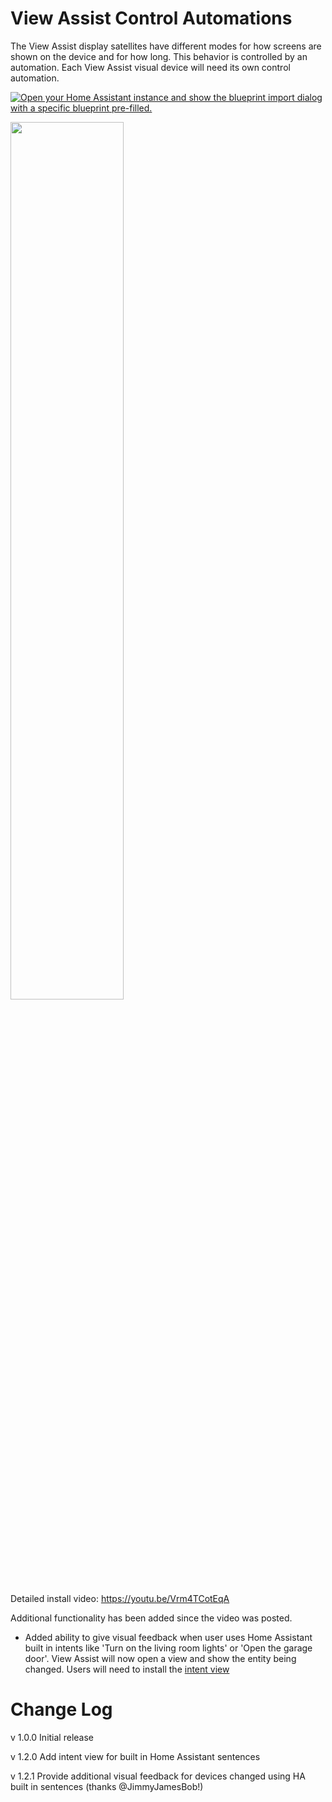 
# View Assist Control Automations

The View Assist display satellites have different modes for how screens are shown on the device and for how long. This behavior is controlled by an automation. Each View Assist visual device will need its own control automation.

[![Open your Home Assistant instance and show the blueprint import dialog with a specific blueprint pre-filled.](https://my.home-assistant.io/badges/blueprint_import.svg)](https://my.home-assistant.io/redirect/blueprint_import/?blueprint_url=https%3A%2F%2Fraw.githubusercontent.com%2Fdinki%2FView-Assist%2Fmain%2FView+Assist+control+automations%2Fblueprint-devicecontrol.yaml)

<a href="https://www.youtube.com/watch?v=Vrm4TCotEqA"><img src="https://img.youtube.com/vi/Vrm4TCotEqA/mqdefault.jpg" width="60%"></a>

Detailed install video:
https://youtu.be/Vrm4TCotEqA

Additional functionality has been added since the video was posted.  

* Added ability to give visual feedback when user uses Home Assistant built in intents like 'Turn on the living room lights' or 'Open the garage door'.  View Assist will now open a view and show the entity being changed.  Users will need to install the [intent view](https://github.com/dinki/View-Assist/tree/main/View%20Assist%20dashboard%20and%20views/views/intent)

# Change Log
v 1.0.0 Initial release

v 1.2.0 Add intent view for built in Home Assistant sentences

v 1.2.1 Provide additional visual feedback for devices changed using HA built in sentences (thanks @JimmyJamesBob!)
